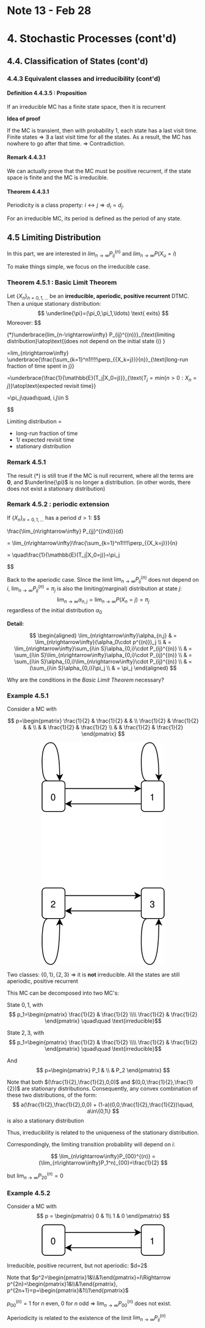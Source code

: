 
# Note 13 - Feb 28

# 4. Stochastic Processes (cont'd)

## 4.4. Classification of States (cont'd)

### 4.4.3 Equivalent classes and irreducibility (cont'd)

#### Definition 4.4.3.5 : Proposition

If an irreducible MC has a finite state space, then it is recurrent

__Idea of proof__

If the MC is transient, then with probability 1, each state has a last visit time. Finite states $\Rightarrow$ $\exists$ a last visit time for all the states. As a result, the MC has nowhere to go after that time. $\Rightarrow$ Contradiction.

#### Remark 4.4.3.1

We can actually prove that the MC must be positive recurrent, if the state space is finite and the MC is irreducible.

#### Theorem 4.4.3.1

Periodicity is a class property: $i\leftrightarrow j\Rightarrow d_i=d_j$.

For an irreducible MC, its period is defined as the period of any state.

## 4.5 Limiting Distribution

In this part, we are interested in $lim_{n\rightarrow\infty} P_{ij}^{(n)}$ and $lim_{n\rightarrow\infty}P(X_u=i)$

To make things simple, we focus on the irreducible case.

### Theorem 4.5.1 : Basic Limit Theorem

Let $\{X_n\}_{n=0,1,\ldots}$ be an __irreducible, aperiodic, positive recurrent__ DTMC. Then a unique stationary distribution:
$$ \underline{\pi}=(\pi_0,\pi_1,\ldots) \text{ exits} $$
Moreover:
$$ 

(*)\underbrace{lim_{n-\rightarrow\infty} P_{ij}^{(n)}}_{\text{limiting distribution}\atop\text{(does not depend on the initial state i)} }

=lim_{n\rightarrow\infty}
\underbrace{\frac{\sum_{k=1}^n1\!\!\!\!\perp_{\{X_k=j\}}}{n}}_{\text{long-run fraction of time spent in j}}

=\underbrace{\frac{1}{\mathbb{E}(T_j|X_0=j)}}_{\text{$T_j=min\{n>0:X_n=j\}$}\atop\text{expected revisit time}}

=\pi_j\quad\quad, i,j\in S

$$

Limiting distribution =

- long-run fraction of time
- $1 /$ expected revisit time
- stationary distribution

### Remark 4.5.1

The result $(*)$ is still true if the MC is null recurrent, where all the terms are __0__, and $\underline{\pi}$ is no longer a distribution. (in other words, there does not exist a stationary distribution)

### Remark 4.5.2 : periodic extension

If $\{X_n\}_{n=0,1,\ldots}$ has a period $d>1$:
$$ 

\frac{\lim_{n\rightarrow\infty} P_{jj}^{(nd)}}{d}

= \lim_{n\rightarrow\infty}\frac{\sum_{k=1}^n1\!\!\!\!\perp_{\{X_k=j\}}}{n}

= \quad\frac{1}{\mathbb{E}(T_j|X_0=j)}=\pi_j

$$

Back  to the aperiodic case. SInce the limit $\lim_{n\rightarrow\infty}P_{ij}^{(n)}$ does not depend on $i$, $\lim_{n\rightarrow\infty}P_{ij}^{(n)}=\pi_j$ is also the limiting(marginal) distribution at state $j$:
$$ \lim_{n\rightarrow\infty}\alpha_{n,j} = \lim_{n\rightarrow\infty}P(X_n=j)=\pi_j $$
regardless of the initial distribution $\alpha_0$

__Detail:__

$$
\begin{aligned}
    \lim_{n\rightarrow\infty}\alpha_{n,j} 
        & = \lim_{n\rightarrow\infty}(\alpha_0\cdot p^{(n)})_j \\
        & = \lim_{n\rightarrow\infty}\sum_{i\in S}\alpha_{0,i}\cdot P_{ij}^{(n)} \\
        & = \sum_{i\in S}\lim_{n\rightarrow\infty}\alpha_{0,i}\cdot P_{ij}^{(n)} \\
        & = \sum_{i\in S}\alpha_{0,i}\lim_{n\rightarrow\infty}\cdot P_{ij}^{(n)} \\
        & = (\sum_{i\in S}\alpha_{0,i})\pi_j    \\
        & = \pi_j
\end{aligned}
$$

Why are the conditions in the _Basic Limit Theorem_ necessary?

### Example 4.5.1

Consider a MC with

$$ p=\begin{pmatrix}
    \frac{1}{2} & \frac{1}{2} & & \\
    \frac{1}{2} & \frac{1}{2} & & \\
    & & \frac{1}{2} & \frac{1}{2} \\
    & & \frac{1}{2} & \frac{1}{2}
\end{pmatrix} $$

<p align="center">
    <img src="drawio_assets/example.4.5.1.svg">
</p>

Two classes: $\{0,1\}, \{2, 3\}$ $\Rightarrow$ it is __not__ irreducible. All the states are still aperiodic, positive recurrent

This MC can be decomposed into two MC's:

State $0, 1$, with
$$ p_1=\begin{pmatrix}
    \frac{1}{2} & \frac{1}{2} \\\\
    \frac{1}{2} & \frac{1}{2}
\end{pmatrix} \quad\quad \text{irreducible}$$

State $2, 3$, with
$$ p_1=\begin{pmatrix}
    \frac{1}{2} & \frac{1}{2} \\\\
    \frac{1}{2} & \frac{1}{2}
\end{pmatrix} \quad\quad \text{irreducible}$$

And
$$ p=\begin{pmatrix}
    P_1 & \\
    & P_2
\end{pmatrix} $$

Note that both $(\frac{1}{2},\frac{1}{2},0,0)$ and $(0,0,\frac{1}{2},\frac{1}{2})$ are stationary distributions. Consequently, any convex combination of these two distributions, of the form:
$$ a(\frac{1}{2},\frac{1}{2},0,0) + (1-a)(0,0,\frac{1}{2},\frac{1}{2})\quad, a\in\{0,1\} $$
is also a stationary distribution

Thus, irreducibility is related to the uniqueness of the stationary distribution.

Correspondingly, the limiting transition probability will depend on $i$:

$$ \lim_{n\rightarrow\infty}P_{00}^{(n)} = (\lim_{n\rightarrow\infty}P_1^n)_{00}=\frac{1}{2} $$

but $\lim_{n\rightarrow\infty}P_{20}^{(n)}=0$

### Example 4.5.2

Consider a MC with
$$ p = \begin{pmatrix}
0 & 1\\
1 & 0
\end{pmatrix} $$
<p align="center">
    <img src="drawio_assets/example.4.5.2.svg">
</p>
Irreducible, positive recurrent, but not aperiodic: $d=2$

Note that $p^2=\begin{pmatrix}1&\\&1\end{pmatrix}=I\Rightarrow p^{2n}=\begin{pmatrix}1&\\&1\end{pmatrix}, p^{2n+1}=p=\begin{pmatrix}&1\\1\end{pmatrix}$

$p_{00}^{(n)}=1$ for $n$ even, $0$ for $n$ odd $\Rightarrow$ $\lim_{n\rightarrow\infty}P_{00}^{(n)}$ does not exist.

Aperiodicity is related to the existence of the limit $\lim_{n\rightarrow\infty}P_{ij}^{(n)}$
